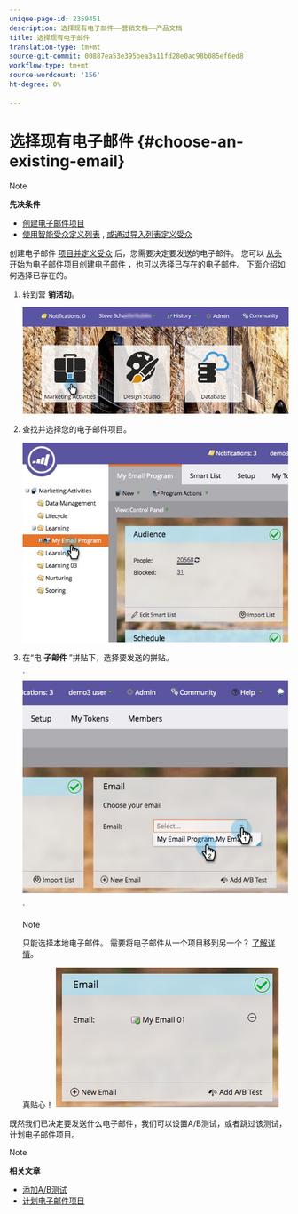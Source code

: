 ```yaml
---
unique-page-id: 2359451
description: 选择现有电子邮件——营销文档——产品文档
title: 选择现有电子邮件
translation-type: tm+mt
source-git-commit: 00887ea53e395bea3a11fd28e0ac98b085ef6ed8
workflow-type: tm+mt
source-wordcount: '156'
ht-degree: 0%

---
```



# 选择现有电子邮件 {#choose-an-existing-email}

>[!NOTE]
>
>**先决条件**
>
>* [创建电子邮件项目](../../../../product-docs/email-marketing/email-programs/creating-an-email-program/create-an-email-program.md)
>* [使用智能受众定义列表](../../../../product-docs/email-marketing/email-programs/managing-people-in-email-programs/define-an-audience-with-a-smart-list.md) , [或通过导入列表定义受众](../../../../product-docs/email-marketing/email-programs/managing-people-in-email-programs/define-an-audience-by-importing-a-list.md)

>



创建电子邮件 [项目并定义受众](../../../../product-docs/email-marketing/email-programs/creating-an-email-program/create-an-email-program.md) 后，您需要决定要发送的电子邮件。 您可以 [从头开始为电子邮件项目创建电子邮件](create-an-email-for-an-email-program.md) ，也可以选择已存在的电子邮件。 下面介绍如何选择已存在的。

1. 转到营 **销活动**。

   ![](assets/login-marketing-activities.png)

1. 查找并选择您的电子邮件项目。

   ![](assets/selectemailprogram.jpg)

1. 在“电 **子邮件** ”拼贴下，选择要发送的拼贴。

   ` ![](assets/image2014-9-12-11-3a28-3a10.png)

   `

   >[!NOTE]
   >
   >只能选择本地电子邮件。 需要将电子邮件从一个项目移到另一个？ [了解详情](move-an-email.md)。

   真贴心！   ![](assets/image2014-9-12-11-3a28-3a51.png)

既然我们已决定要发送什么电子邮件，我们可以设置A/B测试，或者跳过该测试，计划电子邮件项目。

>[!NOTE]
>
>**相关文章**
>
>* [添加A/B测试](email-test-a-b-test/add-an-a-b-test.md)
>* [计划电子邮件项目](schedule-your-email-program.md)

>




